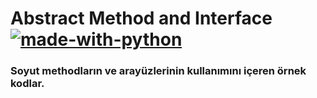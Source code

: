 # Abstract Method and Interface [![made-with-python](https://img.shields.io/badge/Made%20with-Python-1f425f.svg)](https://www.python.org/)
### Soyut methodların ve arayüzlerinin kullanımını içeren örnek kodlar.
